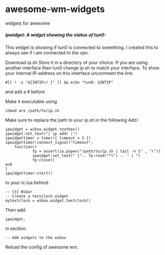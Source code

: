 # awesome-wm-widgets
widgets for awesome


##### ipwidget: A widget showing the status of tun0:
This widget is showing if tun0 is connected to something. I created this to always see if i am connected to the vpn.

Download ip.sh
Store it in a directory of your choice. 
If you are using another interface than tun0 change ip.sh to match your interface.
To show your internal IP-address on this interface uncomment the line:
    
    #[[ ! -z "${INTIP// }" ]] && echo "tun0: $INTIP" 

and add a # before

    
Make it executable using 
    
    chmod a+x /path/to/ip.sh


Make sure to replace the path to your ip.sh in the following
Add :

    ipwidget = wibox.widget.textbox()
    ipwidget:set_text("| ip addr |")
    ipwidgettimer = timer({ timeout = 5 })
    ipwidgettimer:connect_signal("timeout",
        function()
                fp = assert(io.popen("/path/to/ip.sh | tail -n 1" , "r"))
                ipwidget:set_text(" |".. fp:read("*l") .. " | ")
                fp:close()
    end
    )
    ipwidgettimer:start()

to your rc.lua behind:
    
    -- {{{ Wibar
    -- Create a textclock widget
    mytextclock = wibox.widget.textclock()

Then add:
    
    ipwidget, 

in section:
    
    -- Add widgets to the wibox
    
Reload the config of awesome wm.
